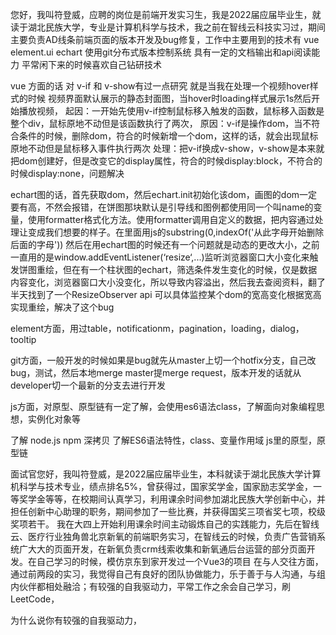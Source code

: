 
您好，我叫符登威，应聘的岗位是前端开发实习生，我是2022届应届毕业生，就读于湖北民族大学，专业是计算机科学与技术，我之前在智线云科技实习过，期间主要负责AD线条前端页面的版本开发及bug修复，工作中主要用到的技术有 vue element.ui echart 使用git分布式版本控制系统 具有一定的文档输出和api阅读能力 平常闲下来的时候喜欢自己钻研技术

vue 方面的话 对 v-if 和 v-show有过一点研究 就是当我在处理一个视频hover样式的时候 视频界面默认展示的静态封面图，当hover时loading样式展示1s然后开始播放视频，
起因：一开始先使用v-if控制鼠标移入触发的函数，鼠标移入函数是整个div，鼠标原地不动但是该函数执行了两次，
原因：v-if是操作dom，当不符合条件的时候，删除dom，符合的时候新增一个dom，这样的话，就会出现鼠标原地不动但是鼠标移入事件执行两次
处理：把v-if换成v-show，v-show是本来就把dom创建好，但是改变它的display属性，符合的时候display:block，不符合的时候display:none，问题解决

echart图的话，首先获取dom，然后echart.init初始化该dom，画图的dom一定要有高，不然会报错，在饼图那块默认是引导线和图例都使用同一个叫name的变量，使用formatter格式化方法。使用formatter调用自定义的数据，把内容通过处理让变成我们想要的样子。在里面用js的substring(0,indexOf('从此字母开始删除后面的字母'))
然后在用echart图的时候还有一个问题就是动态的更改大小，之前一直用的是window.addEventListener(‘resize‘,...)监听浏览器窗口大小变化来触发饼图重绘，但在有一个柱状图的echart，筛选条件发生变化的时候，仅是数据内容变化，浏览器窗口大小没变化，所以导致内容溢出，然后我去查阅资料，翻了半天找到了一个ResizeObserver api 可以具体监控某个dom的宽高变化根据宽高实现重绘，解决了这个bug

element方面，用过table，notificationm，pagination，loading，dialog，tooltip

git方面，一般开发的时候如果是bug就先从master上切一个hotfix分支，自己改bug，测试，然后本地merge master提merge request，版本开发的话就从developer切一个最新的分支去进行开发

js方面，对原型、原型链有一定了解，会使用es6语法class，了解面向对象编程思想，实例化对象等

了解 node.js  npm
深拷贝
了解ES6语法特性，class、变量作用域
js里的原型，原型链


面试官您好，我叫符登威，是2022届应届毕业生，本科就读于湖北民族大学计算机科学与技术专业，绩点排名5%，曾获得过，国家奖学金，国家励志奖学金，一等奖学金等等，在校期间认真学习，利用课余时间参加湖北民族大学创新中心，并担任创新中心助理的职务，期间参加了一些比赛，并获得国奖三项省奖七项，校级奖项若干。
我在大四上开始利用课余时间主动锻炼自己的实践能力，先后在智线云、医疗行业独角兽北京新氧的前端职务实习，在智线云的时候，负责广告营销系统广大大的页面开发，在新氧负责crm线索收集和新氧通后台运营的部分页面开发。在自己学习的时候，模仿京东到家开发过一个Vue3的项目
在与人交往方面，通过前两段的实习，我觉得自己有良好的团队协做能力，乐于善于与人沟通，与组内伙伴都相处融洽；有较强的自我驱动力，平常工作之余会自己学习，刷LeetCode，

为什么说你有较强的自我驱动力，
